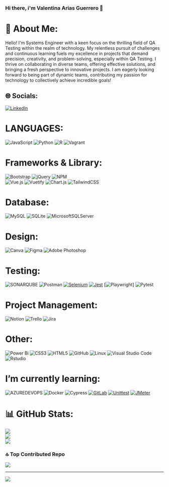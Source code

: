 ### Hi there, i'm Valentina Arias Guerrero 👋

# 💫 About Me:
Hello! I'm Systems Engineer with a keen focus on the thrilling field of QA Testing within the realm of technology. My relentless pursuit of challenges and continuous learning fuels my excellence in projects that demand precision, creativity, and problem-solving, especially within QA Testing. I thrive on collaborating in diverse teams, offering effective solutions, and bringing a fresh perspective to innovative projects. I am eagerly looking forward to being part of dynamic teams, contributing my passion for technology to collectively achieve incredible goals!


## 🌐 Socials:
[![LinkedIn](https://img.shields.io/badge/LinkedIn-%230077B5.svg?logo=linkedin&logoColor=white)](https://linkedin.com/in/www.linkedin.com/in/valentina-arias-9924742a6) 

# LANGUAGES:
![JavaScript](https://img.shields.io/badge/javascript-%23323330.svg?style=for-the-badge&logo=javascript&logoColor=%23F7DF1E)
![Python](https://img.shields.io/badge/python-3670A0?style=for-the-badge&logo=python&logoColor=ffdd54) 
![R](https://img.shields.io/badge/r-%23276DC3.svg?style=for-the-badge&logo=r&logoColor=white)
![Vagrant](https://img.shields.io/badge/vagrant-%231563FF.svg?style=for-the-badge&logo=vagrant&logoColor=white)  

# Frameworks & Library:
![Bootstrap](https://img.shields.io/badge/bootstrap-%238511FA.svg?style=for-the-badge&logo=bootstrap&logoColor=white) ![jQuery](https://img.shields.io/badge/jquery-%230769AD.svg?style=for-the-badge&logo=jquery&logoColor=white) 
![NPM](https://img.shields.io/badge/NPM-%23CB3837.svg?style=for-the-badge&logo=npm&logoColor=white)  
![Vue.js](https://img.shields.io/badge/vue.js-%2335495e.svg?style=for-the-badge&logo=vuedotjs&logoColor=%234FC08D) 
![Vuetify](https://img.shields.io/badge/Vuetify-1867C0?style=for-the-badge&logo=vuetify&logoColor=AEDDFF) 
![Chart.js](https://img.shields.io/badge/Chart%20js-FF6384?style=for-the-badge&logo=chartdotjs&logoColor=white)
![TailwindCSS](https://img.shields.io/badge/tailwindcss-%2338B2AC.svg?style=for-the-badge&logo=tailwind-css&logoColor=white)

# Database:
![MySQL](https://img.shields.io/badge/mysql-%2300000f.svg?style=for-the-badge&logo=mysql&logoColor=white) 
![SQLite](https://img.shields.io/badge/sqlite-%2307405e.svg?style=for-the-badge&logo=sqlite&logoColor=white) 
![MicrosoftSQLServer](https://img.shields.io/badge/Microsoft%20SQL%20Server-CC2927?style=for-the-badge&logo=microsoft%20sql%20server&logoColor=white)

# Design:
![Canva](https://img.shields.io/badge/Canva-%2300C4CC.svg?style=for-the-badge&logo=Canva&logoColor=white) 
![Figma](https://img.shields.io/badge/figma-%23F24E1E.svg?style=for-the-badge&logo=figma&logoColor=white) 
![Adobe Photoshop](https://img.shields.io/badge/adobe%20photoshop-%2331A8FF.svg?style=for-the-badge&logo=adobe%20photoshop&logoColor=white)

# Testing:
![SONARQUBE](https://img.shields.io/badge/sonarqube-4E9BCD.svg?style=for-the-badge&logo=sonarqube&logoColor=white&color=%234E9BCD)
![Postman](https://img.shields.io/badge/Postman-FF6C37?style=for-the-badge&logo=postman&logoColor=white) 
[![Selenium](https://img.shields.io/badge/Selenium-43B02A?style=for-the-badge&logo=Selenium&logoColor=white)](https://www.selenium.dev)
[![Jest](https://img.shields.io/badge/Jest-C21325?style=for-the-badge&logo=jest&logoColor=white)](https://jestjs.io/)
[![Playwright](https://img.shields.io/badge/Playwright-45ba4b?style=for-the-badge&logo=Playwright&logoColor=white)]
![Pytest](https://img.shields.io/badge/pytest-3670A0?style=for-the-badge&logo=python&logoColor=ffdd54)



# Project Management: 
![Notion](https://img.shields.io/badge/Notion-%23000000.svg?style=for-the-badge&logo=notion&logoColor=white)
![Trello](https://img.shields.io/badge/Trello-%23026AA7.svg?style=for-the-badge&logo=Trello&logoColor=white)
![Jira](https://img.shields.io/badge/Jira-0052CC?style=for-the-badge&logo=Jira&logoColor=white)

# Other: 
![Power Bi](https://img.shields.io/badge/power_bi-F2C811?style=for-the-badge&logo=powerbi&logoColor=black) 
![CSS3](https://img.shields.io/badge/CSS%20-%231572B6.svg?style=for-the-badge&logo=css3&logoColor=white)
![HTML5](https://img.shields.io/badge/html5-%23E34F26.svg?style=for-the-badge&logo=html5&logoColor=white)
![GitHub](https://img.shields.io/badge/github-%23121011.svg?style=for-the-badge&logo=github&logoColor=white)
![Linux](https://img.shields.io/badge/Linux-FCC624?style=for-the-badge&logo=linux&logoColor=black)
![Visual Studio Code](https://img.shields.io/badge/Visual%20Studio%20Code-0078d7.svg?style=for-the-badge&logo=visual-studio-code&logoColor=white)
![Rstudio](https://img.shields.io/badge/RStudio-75AADB?style=for-the-badge&logo=RStudio&logoColor=white)

# I’m currently learning: 
![AZUREDEVOPS](https://img.shields.io/badge/azuredevops-0078D7.svg?style=for-the-badge&logo=azuredevops&logoColor=white&color=%230078D7)
![Docker](https://img.shields.io/badge/docker-%230db7ed.svg?style=for-the-badge&logo=docker&logoColor=white) 
![Cypress](https://img.shields.io/badge/Cypress-17202C?style=for-the-badge&logo=cypress&logoColor=white)
[![GitLab](https://img.shields.io/badge/GitLab-330F63?style=for-the-badge&logo=gitlab&logoColor=white)](https://about.gitlab.com/)
[![Unittest](https://img.shields.io/badge/unittest-3670A0?style=for-the-badge&logo=python&logoColor=ffdd54)](https://docs.python.org/3/library/unittest.html)
[![JMeter](https://img.shields.io/badge/jmeter-3670A0?style=for-the-badge&logo=jmeter&logoColor=ffdd54)](https://jmeter.apache.org/) 


# 📊 GitHub Stats:
![](https://github-readme-stats.vercel.app/api?username=valentina-29&theme=radical&hide_border=false&include_all_commits=false&count_private=false)<br/>
![](https://github-readme-streak-stats.herokuapp.com/?user=valentina-29&theme=radical&hide_border=false)<br/>
![](https://github-readme-stats.vercel.app/api/top-langs/?username=valentina-29&theme=radical&hide_border=false&include_all_commits=false&count_private=false&layout=compact)

### 🔝 Top Contributed Repo
![](https://github-contributor-stats.vercel.app/api?username=valentina-29&limit=5&theme=radical&combine_all_yearly_contributions=true)

---
[![](https://visitcount.itsvg.in/api?id=valentina-29&icon=0&color=0)](https://visitcount.itsvg.in)

<!-- Proudly created with GPRM ( https://gprm.itsvg.in ) -->
